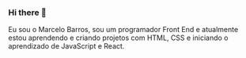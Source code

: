 ### Hi there 👋

Eu sou o Marcelo Barros, sou um programador Front End e atualmente estou aprendendo e criando projetos com HTML, CSS e iniciando o aprendizado de JavaScript e React.
